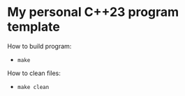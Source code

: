 # My personal C++23 **program** template

How to build program:
 - `make`

How to clean files:
 - `make clean`
